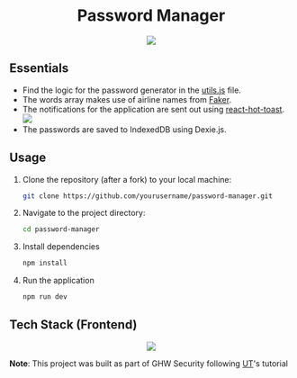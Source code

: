 <div align='center'>
  <h1>Password Manager</h1>
  <img src="https://github.com/kapooraryan/password-generator/assets/69362333/35ddc87e-9386-4553-9d0e-2b32fee61b3d">
</div>

## Essentials
- Find the logic for the password generator in the [utils.js](src/components/utils.js) file.
- The words array makes use of airline names from [Faker](https://fakerjs.dev/).
- The notifications for the application are sent out using [react-hot-toast](https://react-hot-toast.com/). <img src="https://github.com/kapooraryan/password-generator/assets/69362333/93ea4068-d607-4a75-a771-5f9562914f77">
- The passwords are saved to IndexedDB using Dexie.js.
  
## Usage
1. Clone the repository (after a fork) to your local machine:
   ```bash
   git clone https://github.com/yourusername/password-manager.git
   ```
2. Navigate to the project directory:
   ```bash
   cd password-manager
   ```
3. Install dependencies
   ```bash
   npm install
   ```
4. Run the application
   ```sh
   npm run dev
   ```

<h2>Tech Stack (Frontend)</h2>
<p align="center">
  <a href="https://skillicons.dev">
    <img src="https://skillicons.dev/icons?i=vite,react,tailwind," />
  </a>
</p>

**Note**: This project was built as part of GHW Security following [UT](https://github.com/utk09)'s tutorial
